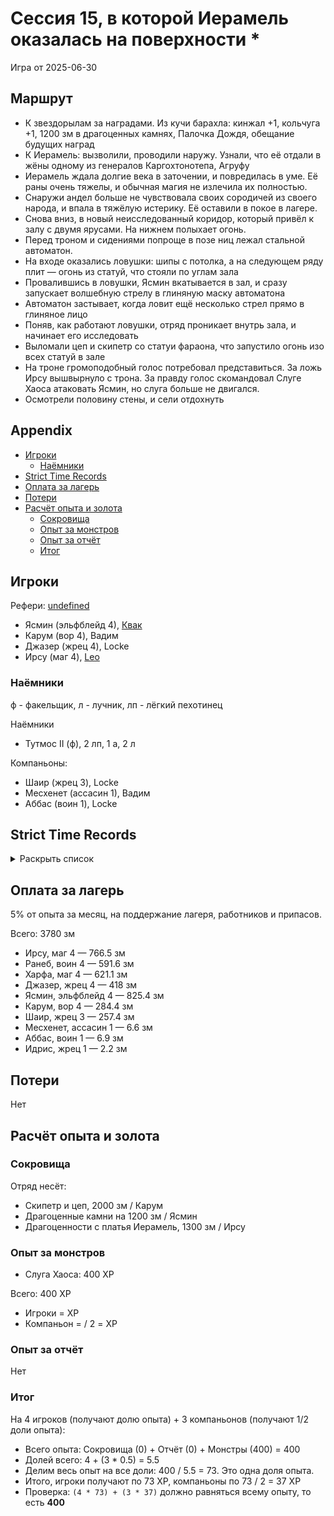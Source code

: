 # Сессия 15, в которой Иерамель оказалась на поверхности \*

<!--
<a title="" href="">
  <img src="" style="width:800px" />
</a>
-->

Игра от 2025-06-30

## Маршрут

- К звездорылам за наградами. Из кучи барахла: кинжал +1, кольчуга +1, 1200 зм в драгоценных камнях, Палочка Дождя,
  обещание будущих наград
- К Иерамель: вызволили, проводили наружу. Узнали, что её отдали в жёны одному из генералов Каргохтонотепа, Агруфу
- Иерамель ждала долгие века в заточении, и повредилась в уме. Её раны очень тяжелы, и обычная магия не излечила их
  полностью.
- Снаружи андел больше не чувствовала своих сородичей из своего народа, и впала в тяжёлую истерику. Её оставили в покое
  в лагере.
- Снова вниз, в новый неисследованный коридор, который привёл к залу с двумя ярусами. На нижнем полыхает огонь.
- Перед троном и сидениями попроще в позе ниц лежал стальной автоматон.
- На входе оказались ловушки: шипы с потолка, а на следующем ряду плит — огонь из статуй, что стояли по углам зала
- Провалившись в ловушки, Ясмин вкатывается в зал, и сразу запускает волшебную стрелу в глиняную маску автоматона
- Автоматон застывает, когда ловит ещё несколько стрел прямо в глиняное лицо
- Поняв, как работают ловушки, отряд проникает внутрь зала, и начинает его исследовать
- Выломали цеп и скипетр со статуи фараона, что запустило огонь изо всех статуй в зале
- На троне громоподобный голос потребовал представиться. За ложь Ирсу вышвырнуло с трона. За правду голос скомандовал
  Слуге Хаоса атаковать Ясмин, но слуга больше не двигался.
- Осмотрели половину стены, и сели отдохнуть

## Appendix

<!-- toc -->

- [Игроки](#%D0%B8%D0%B3%D1%80%D0%BE%D0%BA%D0%B8)
  - [Наёмники](#%D0%BD%D0%B0%D1%91%D0%BC%D0%BD%D0%B8%D0%BA%D0%B8)
- [Strict Time Records](#strict-time-records)
- [Оплата за лагерь](#%D0%BE%D0%BF%D0%BB%D0%B0%D1%82%D0%B0-%D0%B7%D0%B0-%D0%BB%D0%B0%D0%B3%D0%B5%D1%80%D1%8C)
- [Потери](#%D0%BF%D0%BE%D1%82%D0%B5%D1%80%D0%B8)
- [Расчёт опыта и золота](#%D1%80%D0%B0%D1%81%D1%87%D1%91%D1%82-%D0%BE%D0%BF%D1%8B%D1%82%D0%B0-%D0%B8-%D0%B7%D0%BE%D0%BB%D0%BE%D1%82%D0%B0)
  - [Сокровища](#%D1%81%D0%BE%D0%BA%D1%80%D0%BE%D0%B2%D0%B8%D1%89%D0%B0)
  - [Опыт за монстров](#%D0%BE%D0%BF%D1%8B%D1%82-%D0%B7%D0%B0-%D0%BC%D0%BE%D0%BD%D1%81%D1%82%D1%80%D0%BE%D0%B2)
  - [Опыт за отчёт](#%D0%BE%D0%BF%D1%8B%D1%82-%D0%B7%D0%B0-%D0%BE%D1%82%D1%87%D1%91%D1%82)
  - [Итог](#%D0%B8%D1%82%D0%BE%D0%B3)

<!-- tocstop -->

## Игроки

Рефери: [undefined](https://t.me/oktottrpg)

- Ясмин (эльфблейд 4), [Квак](https://t.me/troglog)
- Карум (вор 4), Вадим
- Джазер (жрец 4), Locke
- Ирсу (маг 4), [Leo](https://t.me/fiftyforfifty)

### Наёмники

ф - факельщик, л - лучник, лп - лёгкий пехотинец

Наёмники

- Тутмос II (ф), 2 лп, 1 а, 2 л

Компаньоны:

- Шаир (жрец 3), Locke
- Месхенет (ассасин 1), Вадим
- Аббас (воин 1), Locke

## Strict Time Records

<details><summary>Раскрыть список</summary>

По дням

- 1 день: 1ч + 2ч20м (игра 1) 10 января
- 2 день: отдых в лагере, ночёвка (игра 2) 17 января
- 3 день: 1ч + 3ч20м, остались внутри (конец игры 2). 4ч30м внутри (игра 3). 2ч30м (игра 4).
- 4-7 день: отдых, наём
- 8 день: раскопки шахты снаружи (конец игры 4) (игра 5)
- 9 день: 3ч10м внутри (конец игры 5) (игра 6), вышли наружу и ночевали в лагере
- 10 день: 4ч внутри (конец игры 6), 7ч + 40м в гротах (игра 7), 1ч10 м (игра 8) (Ширин, икра)
- 11-13 день: отдых в лагере, отправка каравана с сокровищами в поселение
- 14 день: 4ч10м (конец игры 8), 3ч40м (игра 9)
- 15 день: отдых, исследования (конец игры 9)
- 16 день (игра 10)
- 17 день: караван доезжает до поселения (игра 11), лечение в лагере
- 18 день: лечение в лагере
- 19 день: спуск в гробницу (7ч20м) (конец игры 11) (игра 12)
- 20 день: икра в Ширин созревает, караван выезжает обратно, спуск в гробницу и обратно (2ч40м) (конец игры 12)
- 21-25 дни: дорога, караван в лагере
- 26 день: гробница (5ч10м) (конец игры 13)
- 27 день: лагерь, изучение, охота (игра 14)
- 28 день: гробница (6ч50м)
- 29 день: лагерь, ждут караван (игра 15)
- 30 гробница
- 31 гробница (окончание игры 15, игра 16) оплата за лагерь, 2ч40м + ?
- ...
- 40 день: кончается оплата наёмников

</details>

## Оплата за лагерь

5% от опыта за месяц, на поддержание лагеря, работников и припасов.

Всего: 3780 зм

- Ирсу, маг 4 — 766.5 зм
- Ранеб, воин 4 — 591.6 зм
- Харфа, маг 4 — 621.1 зм
- Джазер, жрец 4 — 418 зм
- Ясмин, эльфблейд 4 — 825.4 зм
- Карум, вор 4 — 284.4 зм
- Шаир, жрец 3 — 257.4 зм
- Месхенет, ассасин 1 — 6.6 зм
- Аббас, воин 1 — 6.9 зм
- Идрис, жрец 1 — 2.2 зм

## Потери

Нет

## Расчёт опыта и золота

### Сокровища

Отряд несёт:

- Скипетр и цеп, 2000 зм / Карум
- Драгоценные камни на 1200 зм / Ясмин
- Драгоценности с платья Иерамель, 1300 зм / Ирсу

### Опыт за монстров

- Слуга Хаоса: 400 XP

Всего: 400 XP

- Игроки = XP
- Компаньон = / 2 = XP

### Опыт за отчёт

Нет

### Итог

На 4 игроков (получают долю опыта) + 3 компаньонов (получают 1/2 доли опыта):

- Всего опыта: Сокровища (0) + Отчёт (0) + Монстры (400) = 400
- Долей всего: 4 + (3 \* 0.5) = 5.5
- Делим весь опыт на все доли: 400 / 5.5 = 73. Это одна доля опыта.
- Итого, игроки получают по 73 XP, компаньоны по 73 / 2 = 37 XP
- Проверка: `(4 * 73) + (3 * 37)` должно равняться всему опыту, то есть **400**
